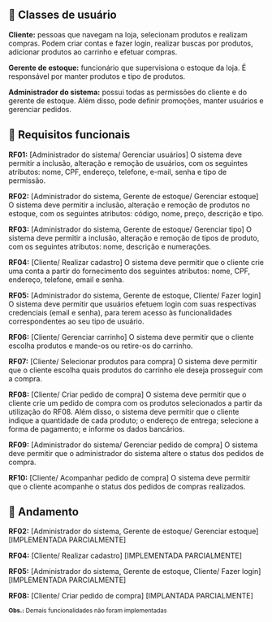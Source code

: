 ## :bust_in_silhouette: Classes de usuário

**Cliente:** pessoas que navegam na loja, selecionam produtos e realizam compras. Podem criar contas e fazer login, realizar buscas por produtos, adicionar produtos ao carrinho e efetuar compras.

**Gerente de estoque:** funcionário que supervisiona o estoque da loja. É responsável por manter produtos e tipo de produtos.

**Administrador do sistema:** possui todas as permissões do cliente e do gerente de estoque. Além disso, pode definir promoções, manter usuários e gerenciar pedidos.

## :memo: Requisitos funcionais

**RF01:** [Administrador do sistema/ Gerenciar usuários] O sistema deve permitir a inclusão, alteração e remoção de usuários, com os seguintes atributos: nome, CPF, endereço, telefone, e-mail, senha e tipo de permissão.

**RF02:** [Administrador do sistema, Gerente de estoque/ Gerenciar estoque] O sistema deve permitir a inclusão, alteração e remoção de produtos no estoque, com os seguintes atributos: código, nome, preço, descrição e tipo.

**RF03:** [Administrador do sistema, Gerente de estoque/ Gerenciar tipo] O sistema deve permitir a inclusão, alteração e remoção de tipos de produto, com os seguintes atributos: nome, descrição e numerações.

**RF04:** [Cliente/ Realizar cadastro] O sistema deve permitir que o cliente crie uma conta a partir do fornecimento dos seguintes atributos: nome, CPF, endereço, telefone, email e senha.

**RF05:** [Administrador do sistema, Gerente de estoque, Cliente/ Fazer login] O sistema deve permitir que usuários efetuem login com suas respectivas credenciais (email e senha), para terem acesso às funcionalidades correspondentes ao seu tipo de usuário.

**RF06:** [Cliente/ Gerenciar carrinho] O sistema deve permitir que o cliente escolha produtos e mande-os ou retire-os do carrinho.

**RF07:** [Cliente/ Selecionar produtos para compra] O sistema deve permitir que o cliente escolha quais produtos do carrinho ele deseja prosseguir com a compra.

**RF08:** [Cliente/ Criar pedido de compra] O sistema deve permitir que o cliente crie um pedido de compra com os produtos selecionados a partir da utilização do RF08. Além disso, o sistema deve permitir que o cliente indique a quantidade de cada produto; o endereço de entrega; selecione a forma de pagamento; e informe os dados bancários.

**RF09:** [Administrador do sistema/ Gerenciar pedido de compra] O sistema deve permitir que o administrador do sistema altere o status dos pedidos de compra.

**RF10:** [Cliente/ Acompanhar pedido de compra] O sistema deve permitir que o cliente acompanhe o status dos pedidos de compras realizados.

## :construction: Andamento

**RF02:** [Administrador do sistema, Gerente de estoque/ Gerenciar estoque] [IMPLEMENTADA PARCIALMENTE]

**RF04:** [Cliente/ Realizar cadastro] [IMPLEMENTADA PARCIALMENTE]

**RF05:** [Administrador do sistema, Gerente de estoque, Cliente/ Fazer login] [IMPLEMENTADA PARCIALMENTE]

**RF08:** [Cliente/ Criar pedido de compra] [IMPLANTADA PARCIALMENTE] 

<sub>**Obs.:** Demais funcionalidades não foram implementadas</sub>

